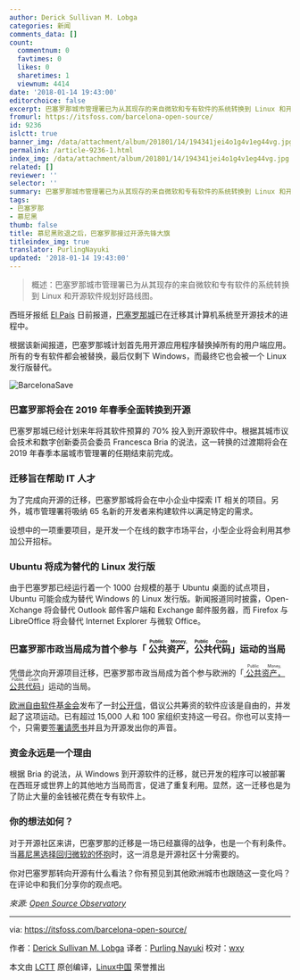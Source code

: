 ```yaml
---
author: Derick Sullivan M. Lobga
categories: 新闻
comments_data: []
count:
  commentnum: 0
  favtimes: 0
  likes: 0
  sharetimes: 1
  viewnum: 4414
date: '2018-01-14 19:43:00'
editorchoice: false
excerpt: 巴塞罗那城市管理署已为从其现存的来自微软和专有软件的系统转换到 Linux 和开源软件规划好路线图。
fromurl: https://itsfoss.com/barcelona-open-source/
id: 9236
islctt: true
banner_img: /data/attachment/album/201801/14/194341jei4o1g4v1eg44vg.jpg
permalink: /article-9236-1.html
index_img: /data/attachment/album/201801/14/194341jei4o1g4v1eg44vg.jpg.thumb.jpg
related: []
reviewer: ''
selector: ''
summary: 巴塞罗那城市管理署已为从其现存的来自微软和专有软件的系统转换到 Linux 和开源软件规划好路线图。
tags:
- 巴塞罗那
- 慕尼黑
thumb: false
title: 慕尼黑败退之后，巴塞罗那接过开源先锋大旗
titleindex_img: true
translator: PurlingNayuki
updated: '2018-01-14 19:43:00'
---
```



> 
> 概述：巴塞罗那城市管理署已为从其现存的来自微软和专有软件的系统转换到 Linux 和开源软件规划好路线图。
> 
> 
> 


西班牙报纸 [El País](https://elpais.com/ccaa/2017/12/01/catalunya/1512145439_132556.html) 日前报道，[巴塞罗那城](https://en.wikipedia.org/wiki/Barcelona)已在迁移其计算机系统至开源技术的进程中。


根据该新闻报道，巴塞罗那城计划首先用开源应用程序替换掉所有的用户端应用。所有的专有软件都会被替换，最后仅剩下 Windows，而最终它也会被一个 Linux 发行版替代。


![BarcelonaSave](/data/attachment/album/201801/14/194341jei4o1g4v1eg44vg.jpg)


### 巴塞罗那将会在 2019 年春季全面转换到开源


巴塞罗那城已经计划来年将其软件预算的 70% 投入到开源软件中。根据其城市议会技术和数字创新委员会委员 Francesca Bria 的说法，这一转换的过渡期将会在 2019 年春季本届城市管理署的任期结束前完成。


### 迁移旨在帮助 IT 人才


为了完成向开源的迁移，巴塞罗那城将会在中小企业中探索 IT 相关的项目。另外，城市管理署将吸纳 65 名新的开发者来构建软件以满足特定的需求。


设想中的一项重要项目，是开发一个在线的数字市场平台，小型企业将会利用其参加公开招标。


### Ubuntu 将成为替代的 Linux 发行版


由于巴塞罗那已经运行着一个 1000 台规模的基于 Ubuntu 桌面的试点项目，Ubuntu 可能会成为替代 Windows 的 Linux 发行版。新闻报道同时披露，Open-Xchange 将会替代 Outlook 邮件客户端和 Exchange 邮件服务器，而 Firefox 与 LibreOffice 将会替代 Internet Explorer 与微软 Office。


### 巴塞罗那市政当局成为首个参与「<ruby> 公共资产，公共代码 <rt>  Public Money, Public Code </rt></ruby>」运动的当局


凭借此次向开源项目迁移，巴塞罗那市政当局成为首个参与欧洲的「[<ruby> 公共资产，公共代码 <rt>  Public Money, Public Code </rt></ruby>](3)」运动的当局。


[欧洲自由软件基金会](4)发布了一封[公开信](5)，倡议公共筹资的软件应该是自由的，并发起了这项运动。已有超过 15,000 人和 100 家组织支持这一号召。你也可以支持一个，只需要[签署请愿书](6)并且为开源发出你的声音。


### 资金永远是一个理由


根据 Bria 的说法，从 Windows 到开源软件的迁移，就已开发的程序可以被部署在西班牙或世界上的其他地方当局而言，促进了重复利用。显然，这一迁移也是为了防止大量的金钱被花费在专有软件上。


### 你的想法如何？


对于开源社区来讲，巴塞罗那的迁移是一场已经赢得的战争，也是一个有利条件。当[慕尼黑选择回归微软的怀抱](7)时，这一消息是开源社区十分需要的。


你对巴塞罗那转向开源有什么看法？你有预见到其他欧洲城市也跟随这一变化吗？在评论中和我们分享你的观点吧。


*來源: [Open Source Observatory](https://joinup.ec.europa.eu/news/public-money-public-code)*




---


via: <https://itsfoss.com/barcelona-open-source/>


作者：[Derick Sullivan M. Lobga](https://itsfoss.com/author/derick/) 译者：[Purling Nayuki](https://github.com/PurlingNayuki) 校对：[wxy](https://github.com/wxy)


本文由 [LCTT](https://github.com/LCTT/TranslateProject) 原创编译，[Linux中国](https://linux.cn/) 荣誉推出
